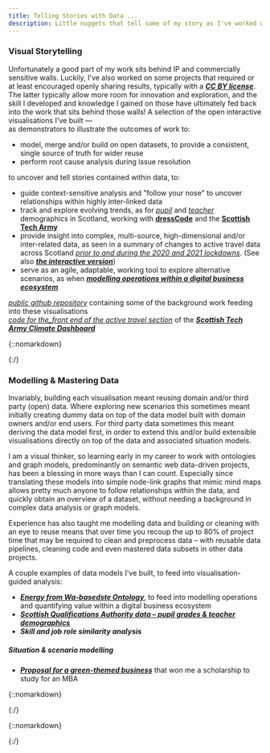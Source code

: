 ```yaml
---
title: Telling Stories with Data ...
description: Little nuggets that tell some of my story as I've worked with data in different places and with different people. And what I've learnt along the way.  
---
```



### Visual Storytelling
 
Unfortunately a good part of my work sits behind IP and commercially sensitive walls. Luckily, I've also worked on some projects that required or at least encouraged openly sharing results, typically with a [___CC BY license___](https://creativecommons.org/share-your-work/cclicenses). The latter typically allow more room for innovation and exploration, and the skill I developed and knowledge I gained on those have ultimately fed back into the work that sits behind those walls! A selection of the open interactive visualisations I've built &mdash;\
as demonstrators to illustrate the outcomes of work to:
  * model, merge and/or build on open datasets, to provide a consistent, single source of truth for wider reuse
  * perform root cause analysis during issue resolution

to uncover and tell stories contained within data, to:  
  * guide context-sensitive analysis and "follow your nose" to uncover relationships within highly inter-linked data
  * track and explore evolving trends, as for [_pupil_](sta/sta_it_402_dress_code.html) and [_teacher_](sta/sta_it_402_dress_code_teacher_demographics.html) demographics in Scotland, working with [__dressCode__](https://www.dresscode.org.uk/scotlands-computing-science-landscape) and the [__Scottish Tech Army__](https://www.scottishtecharmy.org)
  * provide insight into complex, multi-source, high-dimensional and/or inter-related data, as seen in a summary of changes to active travel data across Scotland [_prior to and during the 2020 and 2021 lockdowns_](sta/cycle_counters_info_cards.pdf). (See also [___the interactive version___](sta/sta-climate-change_cycling.html))
  * serve as an agile, adaptable, working tool to explore alternative scenarios, as when [___modelling operations within a digital business ecosystem___](ebri_dbn/index.html)

[_public github repository_](https://github.com/aba-sah) containing some of the background work feeding into these visualisations  
[_code for the_front end of the active travel section_](https://github.com/Scottish-Tech-Army/STAClimateDashboard/tree/master/code/r/cycling_and_walking) of the [___Scottish Tech Army Climate Dashboard___](https://github.com/Scottish-Tech-Army/STAClimateDashboard)  


{::nomarkdown}
<!--
When I'm not behind a computer, I'm likely to be found on a bike or fixing one. Given the opportunity to contribute to builing a Climate Dashboard for the Scottish Tech Army in the runup to COP26, I started looking at Cycling UK's open active travel data, collected from counters across Scotland. The original dataset has been extended since, and now includes multiple sources &ndash; local authorities, Sustrans and, most recently, trunk roads. 
  * provide insight into complex, multi-source, high-dimensional and/or inter-related data, as seen in a summary of changes to active travel data across Scotland [_prior to and during the 2020 and 2021 lockdowns_](sta/cycle_counters_info_cards.pdf). (See also [___the 
[_code for the_front end of the active travel section_](https://github.com/Scottish-Tech-Army/STAClimateDashboard/tree/master/code/r/cycling_and_walking) of the [___Scottish Tech Army Climate Dashboard___](https://github.com/Scottish-Tech-Army/STAClimateDashboard)  
-->
{:/}


  
### Modelling &amp; Mastering Data

Invariably, building each visualisation meant reusing domain and/or third party (open) data. Where exploring new scenarios this sometimes meant initially creating dummy data on top of the data model built with domain owners and/or end users. For third party data sometimes this meant deriving the data model first, in order to extend this and/or build extensible visualisations directly on top of the data and associated situation models.

I am a visual thinker, so learning early in my career to work with ontologies and graph models, predominantly on semantic web data-driven projects, has been a blessing in more ways than I can count. Especially since translating these models into simple node-link graphs that mimic mind maps allows pretty much anyone to follow relationships within the data, and quickly obtain an overview of a dataset, without needing a background in complex data analysis or graph models.

Experience has also taught me modelling data and building or cleaning with an eye to reuse means that over time you recoup the up to 80% of project time that may be required to clean and preprocess data &ndash; with reusable data pipelines, cleaning code and even mastered data subsets in other data projects. 

A couple examples of data models I've built, to feed into visualisation-guided analysis:
  * [___Energy from Wa-basedste Ontology___](https://doi.org/10.6084/m9.figshare.6554606.v5), to feed into modelling operations and quantifying value within a digital business ecosystem
  * [___Scottish Qualifications Authority data &ndash; pupil grades &amp; teacher demographics___](https://github.com/aba-sah/sta-it402-dresscode/blob/626b08f849447a15ca54d37f0cf5eac46b20b43a/docs/sta-it-402_data_structure.pdf)
  * ___Skill and job role similarity analysis___

##### Situation &amp; scenario modelling
  * [___Proposal for a green-themed business___](twothreethree/data_modelling/gcs_asdadzie_final.pdf) that won me a scholarship to study for an MBA



{::nomarkdown}

<!--

### Cleaning, Enriching &amp; Mastering Data

The most painful and tedious part of (pre-)analysis &ndash; cleaning, prepping and often enriching data to enable practical use. If you've ever worked on anything but the most trivial dataset (I'm struggling to think of one that would provide anything useful) you quickly learn the value in budgeting up to 80% of project time for data creation and/or third party data pre-processing. Unless you're lucky enough to obtain third party, machine-readable data that closely matches your data model. Or your client has their data ready to go and as needed.\ 
In my experience refusing to acknowledge how much effort is involved in data preprocessing doesn't save you time even short term, and only increases pain long term. At best this is written off as technical debt; more often it results in data that is simply not used or usable or that comes with high cost of use, where alternatives do not exist.  

On the other hand, modelling data and building or cleaning with an eye to reuse means that over time you recoup that time reusing data pipelines, code and even data subsets in other data projects. So the first time I encountered the (new-ish) term __Master Data Management MDM__ and its sister, __Reference Data Management (RDM)__, I realised I had been being doing MDM/RDM pretty much my entire data career. We just called it a variety of other things. 

The majority of the effort expended and complexity I've encountered has been to (attempt to) resolve:
 * mismatch between the initial intended use of data and actual use or need
 * data templates provided at relatively high level to multiple data providers resulting in seemingly structured data, but with wide variation in granularity, format, consistency and content, even for the same provider
 * semi-structured and unstructured public data collections generated as a side effect of some task, often containing valuable information but in formats that do not lend themselves to semi or fully automated analysis
 * incomplete, inconsistently formatted and/or actively obfuscated data; sometimes to protect privacy or sensitivity, in some cases carried out such as to render entire datasets unusable beyond scanning for very high level changes in trends..

The projects I found simultaneously challenging and enriching were also the most successful, working with design and NLP teams and clients to (re)model data and build tools to help our end users capture working data such that it was immediately human and machine-readable. Each of those won us new contracts, based on the trust we built and the value clearly gained for on-going and longer term work.

-->
{:/}


{::nomarkdown}
  <!-- a href="ebri_dashboard.html">EBRI dashboard</a -->

  <!-- p>d3.express is now Observable</p -->
{:/}
